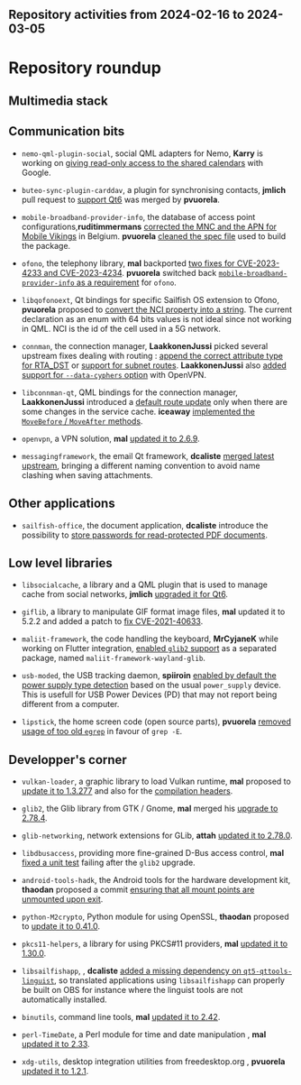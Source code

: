 Repository activities from 2024-02-16 to 2024-03-05
---------------------------------------------------

# Repository roundup

## Multimedia stack

## Communication bits

* `nemo-qml-plugin-social`, social QML adapters for Nemo, **Karry** is working on [giving read-only access to the shared calendars](https://github.com/sailfishos/buteo-sync-plugins-social/pull/11) with Google.

* `buteo-sync-plugin-carddav`, a plugin for synchronising contacts, **jmlich** pull request to [support Qt6](https://github.com/sailfishos/buteo-sync-plugin-carddav/pull/5) was merged by **pvuorela**.

* `mobile-broadband-provider-info`, the database of access point configurations,**ruditimmermans** [corrected the MNC and the APN for Mobile Vikings](https://github.com/sailfishos/mobile-broadband-provider-info/pull/21) in Belgium. **pvuorela** [cleaned the spec file](https://github.com/sailfishos/mobile-broadband-provider-info/pull/22) used to build the package.

* `ofono`, the telephony library, **mal** backported [two fixes for CVE-2023-4233 and CVE-2023-4234](https://github.com/sailfishos/ofono/pull/42). **pvuorela** switched back [`mobile-broadband-provider-info` as a requirement](https://github.com/sailfishos/ofono/pull/44) for `ofono`.

* `libqofonoext`, Qt bindings for specific Sailfish OS extension to Ofono, **pvuorela** proposed to [convert the NCI property into a string](https://github.com/sailfishos/libqofonoext/pull/6). The current declaration as an enum with 64 bits values is not ideal since not working in QML. NCI is the id of the cell used in a 5G network.

* `connman`, the connection manager, **LaakkonenJussi** picked several upstream fixes dealing with routing : [append the correct attribute type for RTA_DST](https://github.com/sailfishos/connman/pull/56) or [support for subnet routes](https://github.com/sailfishos/connman/pull/57).  **LaakkonenJussi** also [added support for `--data-cyphers` option](https://github.com/sailfishos/connman/pull/59) with OpenVPN.

* `libconnman-qt`, QML bindings for the connection manager, **LaakkonenJussi** introduced a [default route update](https://github.com/sailfishos/libconnman-qt/pull/25) only when there are some changes in the service cache. **iceaway** [implemented the `MoveBefore` / `MoveAfter` methods](https://github.com/sailfishos/libconnman-qt/pull/24).

* `openvpn`, a VPN solution, **mal** [updated it to 2.6.9](https://github.com/sailfishos/openvpn/pull/5).

* `messagingframework`, the email Qt framework, **dcaliste** [merged latest upstream](https://github.com/sailfishos/messagingframework/pull/15), bringing a different naming convention to avoid name clashing when saving attachments.

## Other applications

* `sailfish-office`, the document application, **dcaliste** introduce the possibility to [store passwords for read-protected PDF documents](https://github.com/sailfishos/sailfish-office/pull/193).

## Low level libraries

* `libsocialcache`, a library and a QML plugin that is used to manage cache from social networks, **jmlich** [upgraded it for Qt6](https://github.com/sailfishos/libsocialcache/pull/1).

* `giflib`, a library to manipulate GIF format image files, **mal** updated it to 5.2.2 and added a patch to [fix CVE-2021-40633](https://github.com/sailfishos/giflib/pull/3).

* `maliit-framework`, the code handling the keyboard, **MrCyjaneK** while working on Flutter integration, [enabled `glib2` support](https://github.com/sailfishos/maliit-framework/pull/5) as a separated package, named `maliit-framework-wayland-glib`.

* `usb-moded`, the USB tracking daemon, **spiiroin** [enabled by default the power supply type detection](https://github.com/sailfishos/usb-moded/pull/16) based on the usual `power_supply` device. This is usefull for USB Power Devices (PD) that may not report being different from a computer.

* `lipstick`, the home screen code (open source parts), **pvuorela** [removed usage of too old `egrep`](https://github.com/sailfishos/lipstick/pull/50) in favour of `grep -E`.

## Developper's corner

* `vulkan-loader`, a graphic library to load Vulkan runtime, **mal** proposed to [update it to 1.3.277](https://github.com/sailfishos/vulkan-loader/pull/2) and also for the [compilation headers](https://github.com/sailfishos/vulkan-headers/pull/2).

* `glib2`, the Glib library from GTK / Gnome, **mal** merged his [upgrade to 2.78.4](https://github.com/sailfishos/glib2/pull/3).

* `glib-networking`, network extensions for GLib, **attah** [updated it to 2.78.0](https://github.com/sailfishos/glib-networking/pull/2).

* `libdbusaccess`, providing more fine-grained D-Bus access control, **mal** [fixed a unit test](https://github.com/sailfishos/libdbusaccess/pull/3) failing after the `glib2` upgrade.

* `android-tools-hadk`, the Android tools for the hardware development kit, **thaodan** proposed a commit [ensuring that all mount points are unmounted upon exit](https://github.com/sailfishos/android-tools-hadk/pull/9).

* `python-M2crypto`, Python module for using OpenSSL, **thaodan** proposed to [update it to 0.41.0](https://github.com/sailfishos/python-M2Crypto/pull/1).

* `pkcs11-helpers`, a library for using PKCS#11 providers, **mal** [updated it to 1.30.0](https://github.com/sailfishos/pkcs11-helper/pull/1).

* `libsailfishapp`,  , **dcaliste** [added a missing dependency on `qt5-qttools-linguist`](https://github.com/sailfishos/libsailfishapp/pull/47), so translated applications using `libsailfishapp` can properly be built on OBS for instance where the linguist tools are not automatically installed.

* `binutils`, command line tools, **mal** [updated it to 2.42](https://github.com/sailfishos/binutils/pull/6).

* `perl-TimeDate`, a Perl module for time and date manipulation , **mal** [updated it to 2.33](https://github.com/sailfishos/perl-TimeDate/pull/1).

* `xdg-utils`, desktop integration utilities from freedesktop.org , **pvuorela** [updated it to 1.2.1](https://github.com/sailfishos/xdg-utils/pull/2).
